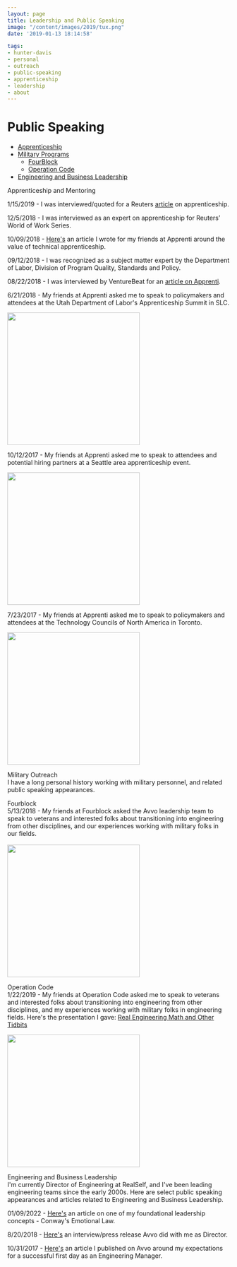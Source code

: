 ```yaml
---
layout: page
title: Leadership and Public Speaking
image: "/content/images/2019/tux.png"
date: '2019-01-13 18:14:58'

tags:
- hunter-davis
- personal
- outreach
- public-speaking
- apprenticeship
- leadership
- about
---
```

# Public Speaking
+ [Apprenticeship](#apprenticeship)
+ [Military Programs](#military)
  + [FourBlock](#fourblock)
  + [Operation Code](#operationcode)
+ [Engineering and Business Leadership](#leadership)


<a id='apprenticeship'>Apprenticeship and Mentoring</a>
<br>

1/15/2019 - I was interviewed/quoted for a Reuters <a href="https://www.reuters.com/article/us-world-work-apprenti/living-the-tech-dream-thanks-to-a-novel-apprenticeship-program-idUSKCN1P91CY">article</a> on apprenticeship. 

12/5/2018 - I was interviewed as an expert on apprenticeship for Reuters’ World of Work Series.

10/09/2018 - <a href="https://apprenticareers.org/why-your-company-and-the-tech-industry-needs-apprenticeships/">Here's</a> an article I wrote for my friends at Apprenti around the value of technical apprenticeship.

09/12/2018 - I was recognized as a subject matter expert by the Department of Labor, Division of Program Quality, Standards and Policy.

08/22/2018 - I was interviewed by VentureBeat for an <a href="https://venturebeat.com/2018/08/22/seattles-apprenti-seeks-to-take-its-tech-apprenticeship-program-nationwide/">article on Apprenti</a>.

6/21/2018 - My friends at Apprenti asked me to speak to policymakers and attendees at the Utah Department of Labor's Apprenticeship Summit in SLC.
<br>

<img src="http://www.hunterdavis.com/content/images/2019/apprentice_panel_SLC.jpg" height="300">

10/12/2017 - My friends at Apprenti asked me to speak to attendees and potential hiring partners at a Seattle area apprenticeship event.
<br>

<img src="http://www.hunterdavis.com/content/images/2019/apprenti_codefellows.jpg" height="300">

7/23/2017 - My friends at Apprenti asked me to speak to policymakers and attendees at the Technology Councils of North America in Toronto.
<br>

<img src="http://www.hunterdavis.com/content/images/2019/apprenti_tecna17.jpg" height="300">

<a id='military'>Military Outreach</a>
<br>
I have a long personal history working with military personnel, and related public speaking appearances.

<a id='fourblock'>Fourblock</a>
<br>
5/13/2018 - My friends at Fourblock asked the Avvo leadership team to speak to veterans and interested folks about transitioning into engineering from other disciplines, and our experiences working with military folks in our fields.  
<br><img src="http://www.hunterdavis.com/content/images/2019/fourblock.jpeg" height="300">

<a id='operationcode'>Operation Code</a>
<br>
1/22/2019 - My friends at Operation Code asked me to speak to veterans and interested folks about transitioning into engineering from other disciplines, and my experiences working with military folks in engineering fields.  Here's the presentation I gave: <a href="http://www.hunterdavis.com/PRESENTATION-The-Math-I-Wish-I-Learned/">Real Engineering Math and Other Tidbits</a>

<img src="http://www.hunterdavis.com/content/images/2019/hunter_onstage_january_2019.jpeg" height="300">

<a id='leadership'>Engineering and Business Leadership</a>
<br>
I'm currently Director of Engineering at RealSelf, and I've been leading engineering teams since the early 2000s. Here are select public speaking appearances and articles related to Engineering and Business Leadership.

01/09/2022 - <a href="http://www.hunterdavis.com/2022/01/09/conways-emotional-law.html">Here's</a> an article on one of my foundational leadership concepts - Conway's Emotional Law.

8/20/2018 - <a href="https://stories.avvo.com/inside-avvo/life-at-avvo/meet-hunter-davis">Here's</a> an interview/press release Avvo did with me as Director.

10/31/2017 - <a href="http://engineering.avvo.com/articles/your-first-day-as-an-engineering-manager.html">Here's</a> an article I published on Avvo around my expectations for a successful first day as an Engineering Manager.  
